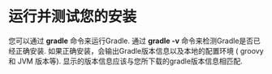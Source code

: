# 运行并测试您的安装

您可以通过 **gradle** 命令来运行Gradle. 通过 **gradle -v** 命令来检测Gradle是否已经正确安装. 如果正确安装，会输出Gradle版本信息以及本地的配置环境  ( groovy 和 JVM 版本等). 显示的版本信息应该与您所下载的gradle版本信息相匹配.

